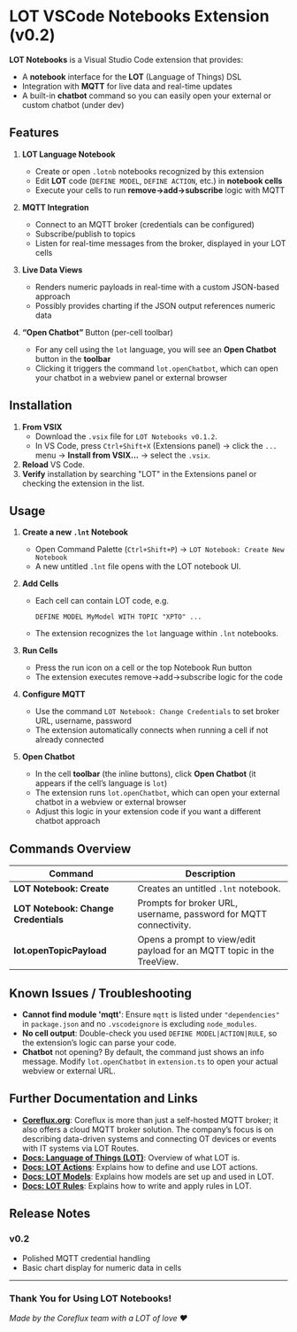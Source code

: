 # LOT VSCode Notebooks Extension (v0.2)

**LOT Notebooks** is a Visual Studio Code extension that provides:
- A **notebook** interface for the **LOT** (Language of Things) DSL
- Integration with **MQTT** for live data and real-time updates
- A built-in **chatbot** command so you can easily open your external or custom chatbot (under dev)

## Features

1. **LOT Language Notebook**  
   - Create or open `.lotnb` notebooks recognized by this extension
   - Edit **LOT** code (`DEFINE MODEL`, `DEFINE ACTION`, etc.) in **notebook cells**  
   - Execute your cells to run **remove→add→subscribe** logic with MQTT

2. **MQTT Integration**  
   - Connect to an MQTT broker (credentials can be configured)
   - Subscribe/publish to topics
   - Listen for real-time messages from the broker, displayed in your LOT cells

3. **Live Data Views**  
   - Renders numeric payloads in real-time with a custom JSON-based approach
   - Possibly provides charting if the JSON output references numeric data

4. **“Open Chatbot”** Button (per-cell toolbar)  
   - For any cell using the `lot` language, you will see an **Open Chatbot** button in the **toolbar**  
   - Clicking it triggers the command `lot.openChatbot`, which can open your chatbot in a webview panel or external browser

## Installation

1. **From VSIX**  
   - Download the `.vsix` file for `LOT Notebooks v0.1.2`.  
   - In VS Code, press `Ctrl+Shift+X` (Extensions panel) → click the `...` menu → **Install from VSIX...** → select the `.vsix`.
2. **Reload** VS Code.  
3. **Verify** installation by searching "LOT" in the Extensions panel or checking the extension in the list.

## Usage

1. **Create a new `.lnt` Notebook**  
   - Open Command Palette (`Ctrl+Shift+P`) → `LOT Notebook: Create New Notebook`  
   - A new untitled `.lnt` file opens with the LOT notebook UI.

2. **Add Cells**  
   - Each cell can contain LOT code, e.g.  
     ```lot
     DEFINE MODEL MyModel WITH TOPIC "XPTO" ...
     ```
   - The extension recognizes the `lot` language within `.lnt` notebooks.

3. **Run Cells**  
   - Press the run icon on a cell or the top Notebook Run button  
   - The extension executes remove→add→subscribe logic for the code

4. **Configure MQTT**  
   - Use the command `LOT Notebook: Change Credentials` to set broker URL, username, password  
   - The extension automatically connects when running a cell if not already connected

5. **Open Chatbot**  
   - In the cell **toolbar** (the inline buttons), click **Open Chatbot** (it appears if the cell’s language is `lot`)  
   - The extension runs `lot.openChatbot`, which can open your external chatbot in a webview or external browser  
   - Adjust this logic in your extension code if you want a different chatbot approach

## Commands Overview

| Command                         | Description                                                                          |
|--------------------------------|--------------------------------------------------------------------------------------|
| **LOT Notebook: Create**       | Creates an untitled `.lnt` notebook.                                                |
| **LOT Notebook: Change Credentials** | Prompts for broker URL, username, password for MQTT connectivity.            |
| **lot.openTopicPayload**       | Opens a prompt to view/edit payload for an MQTT topic in the TreeView.              |

## Known Issues / Troubleshooting

- **Cannot find module 'mqtt'**: Ensure `mqtt` is listed under `"dependencies"` in `package.json` and no `.vscodeignore` is excluding `node_modules`.
- **No cell output**: Double-check you used `DEFINE MODEL|ACTION|RULE`, so the extension’s logic can parse your code.
- **Chatbot** not opening? By default, the command just shows an info message. Modify `lot.openChatbot` in `extension.ts` to open your actual webview or external URL.

## Further Documentation and Links

- **[Coreflux.org](https://coreflux.org/)**: Coreflux is more than just a self-hosted MQTT broker; it also offers a cloud MQTT broker solution. The company’s focus is on describing data-driven systems and connecting OT devices or events with IT systems via LOT Routes.
- **[Docs: Language of Things (LOT)](https://docs.coreflux.org/LOT/)**: Overview of what LOT is.
- **[Docs: LOT Actions](https://docs.coreflux.org/LOT/actions/)**: Explains how to define and use LOT actions.
- **[Docs: LOT Models](https://docs.coreflux.org/LOT/models/)**: Explains how models are set up and used in LOT.
- **[Docs: LOT Rules](https://docs.coreflux.org/LOT/rules/)**: Explains how to write and apply rules in LOT.

## Release Notes

### v0.2

- Polished MQTT credential handling  
- Basic chart display for numeric data in cells

---

### Thank You for Using LOT Notebooks!

*Made by the Coreflux team with a LOT of love ❤️*
